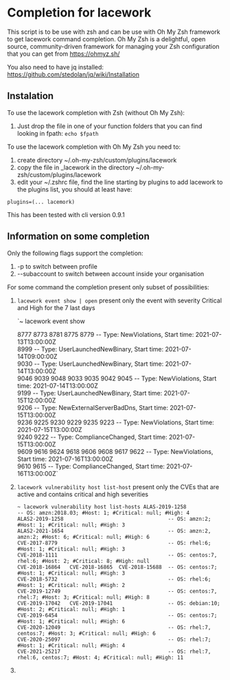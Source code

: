 # Completion for lacework
This script is to be use with zsh and can be use with Oh My Zsh framework to get lacework command completion.
Oh My Zsh is a delightful, open source, community-driven framework for managing your Zsh configuration that you can get from https://ohmyz.sh/

 
You also need to have jq installed: https://github.com/stedolan/jq/wiki/Installation

## Instalation
To use the lacework completion with Zsh (without Oh My Zsh):
  1. Just drop the file in one of your function folders that you can find looking in fpath: `echo $fpath`

To use the lacework completion with Oh My Zsh you need to:
  1. create directory ~/.oh-my-zsh/custom/plugins/lacework
  2. copy the file in _lacework in the directory ~/.oh-my-zsh/custom/plugins/lacework
  3. edit your ~/.zshrc file, find the line starting by plugins to add lacework to the plugins list, you should at least have: 

    plugins=(... lacemork)
 
This has been tested with cli version 0.9.1

## Information on some completion
Only the following flags support the completion:
  1. -p to switch between profile
  2. --subaccount to switch between account inside your organisation

For some command the completion present only subset of possibilities:
  1. `lacework event show | open` present only the event with severity Critical and High for the 7 last days

       `~ lacework event show  
     
        8777  8773  8781  8775  8779                    -- Type: NewViolations, Start time: 2021-07-13T13:00:00Z                                            
        8999                                            -- Type: UserLaunchedNewBinary, Start time: 2021-07-14T09:00:00Z                                    
        9030                                            -- Type: UserLaunchedNewBinary, Start time: 2021-07-14T13:00:00Z                                    
        9046  9039  9048  9033  9035  9042  9045        -- Type: NewViolations, Start time: 2021-07-14T13:00:00Z                                            
        9199                                            -- Type: UserLaunchedNewBinary, Start time: 2021-07-15T12:00:00Z                                    
        9206                                            -- Type: NewExternalServerBadDns, Start time: 2021-07-15T13:00:00Z                                  
        9236  9225  9230  9229  9235  9223              -- Type: NewViolations, Start time: 2021-07-15T13:00:00Z                                            
        9240  9222                                      -- Type: ComplianceChanged, Start time: 2021-07-15T13:00:00Z                                        
        9609  9616  9624  9618  9606  9608  9617  9622  -- Type: NewViolations, Start time: 2021-07-16T13:00:00Z                                            
        9610  9615                                      -- Type: ComplianceChanged, Start time: 2021-07-16T13:00:00Z`

  2. `lacework vulnerability host list-host` present only the CVEs that are active and contains critical and high severities

      `~ lacework vulnerability host list-hosts
ALAS-2019-1258                                   -- OS: amzn:2018.03; #Host: 1; #Critical: null; #High: 4                                           
ALAS2-2019-1258                                  -- OS: amzn:2; #Host: 1; #Critical: null; #High: 3                                                 
ALAS2-2021-1654                                  -- OS: amzn:2, amzn:2; #Host: 6; #Critical: null; #High: 6                                         
CVE-2017-8779                                    -- OS: rhel:6; #Host: 1; #Critical: null; #High: 3                                                 
CVE-2018-1111                                    -- OS: centos:7, rhel:6; #Host: 2; #Critical: 8; #High: null                                       
CVE-2018-16864   CVE-2018-16865  CVE-2018-15688  -- OS: centos:7; #Host: 1; #Critical: null; #High: 3                                               
CVE-2018-5732                                    -- OS: rhel:6; #Host: 1; #Critical: null; #High: 2                                                 
CVE-2019-12749                                   -- OS: centos:7, rhel:7; #Host: 3; #Critical: null; #High: 8                                       
CVE-2019-17042   CVE-2019-17041                  -- OS: debian:10; #Host: 2; #Critical: null; #High: 1                                              
CVE-2019-6454                                    -- OS: centos:7; #Host: 1; #Critical: null; #High: 6                                               
CVE-2020-12049                                   -- OS: rhel:7, centos:7; #Host: 3; #Critical: null; #High: 6                                       
CVE-2020-25097                                   -- OS: rhel:7; #Host: 1; #Critical: null; #High: 4                                                 
CVE-2021-25217                                   -- OS: rhel:7, rhel:6, centos:7; #Host: 4; #Critical: null; #High: 11`

 3.
